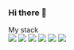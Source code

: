### Hi there 👋
My stack <br>
<img src="https://img.shields.io/badge/html5-navy?style=for-the-badge&logo=html5&logoColor=white"/>
<img src="https://img.shields.io/badge/css3-navy?style=for-the-badge&logo=css3&logoColor=white"/>
<img src="https://img.shields.io/badge/javascript-navy?style=for-the-badge&logo=javascript&logoColor=white"/>
<img src="https://img.shields.io/badge/figma-navy?style=for-the-badge&logo=figma&logoColor=white"/>
<img src="https://img.shields.io/badge/git-navy?style=for-the-badge&logo=github&logoColor=white"/>
<img src="https://img.shields.io/badge/json-navy?style=for-the-badge&logo=json&logoColor=white"/>


<!--
**Dofff95/Dofff95** is a ✨ _special_ ✨ repository because its `README.md` (this file) appears on your GitHub profile.

Here are some ideas to get you started:

- 🔭 I’m currently working on ...
- 🌱 I’m currently learning ...
- 👯 I’m looking to collaborate on ...
- 🤔 I’m looking for help with ...
- 💬 Ask me about ...
- 📫 How to reach me: ...
- 😄 Pronouns: ...
- ⚡ Fun fact: ...
-->
